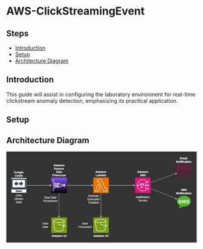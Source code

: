 # AWS-ClickStreamingEvent
## Steps
- [Introduction](##Introduction)
- [Setup](##Setup)
- [Architecture Diagram](##Architecture-Diagram)

## Introduction
This guide will assist in configuring the laboratory environment for real-time clickstream anomaly detection, emphasizing its practical application.

## Setup

## Architecture Diagram
![Architecture Diagram](AWS_ClickStreaming.jpg)
